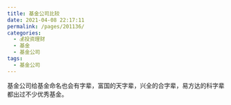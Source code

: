 ```yaml
---
title: 基金公司比较
date: 2021-04-08 22:17:11
permalink: /pages/201136/
categories:
  - 💰投资理财
  - 基金
  - 基金公司
tags:
  - 基金公司
---
```

基金公司给基金命名也会有字辈，富国的天字辈，兴全的合字辈，易方达的科字辈都出过不少优秀基金。